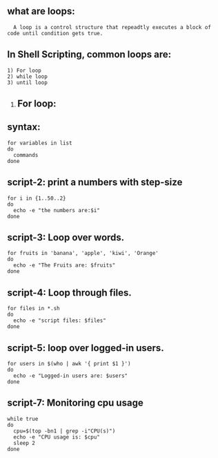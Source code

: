 what are loops:
---------------
	  A loop is a control structure that repeadtly executes a block of code until condition gets true.

In Shell Scripting, common loops are:
-------------------------------------
	1) For loop
	2) while loop
	3) until loop


1) For loop:
   ---------
syntax:
-------
	for variables in list
	do
	  commands
	done

script-2: print a numbers with step-size
---------

	for i in {1..50..2}
	do
	  echo -e "the numbers are:$i"
	done

script-3: Loop over words.
---------

	for fruits in 'banana', 'apple', 'kiwi', 'Orange'
	do 
	  echo -e "The Fruits are: $fruits"
	done

script-4: Loop through files.
---------

	for files in *.sh
	do
	  echo -e "script files: $files"
	done

script-5: loop over logged-in users.
--------

	for users in $(who | awk '{ print $1 }')
	do
	  echo -e "Logged-in users are: $users"
	done

script-7: Monitoring cpu usage
---------

	while true
	do
	  cpu=$(top -bn1 | grep -i"CPU(s)")
	  echo -e "CPU usage is: $cpu"
	  sleep 2
	done
